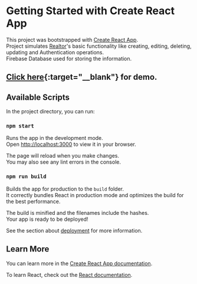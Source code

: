 # Getting Started with Create React App

This project was bootstrapped with [Create React App](https://github.com/facebook/create-react-app).\
Project simulates [Realtor](https://www.realtor.com/)'s basic functionality like creating, editing, deleting, updating and Authentication operations.\
Firebase Database used for storing the information.

## [Click here](https://realtor-clone-react-sable-gamma.vercel.app/){:target="__blank"} for demo.

## Available Scripts

In the project directory, you can run:

### `npm start`

Runs the app in the development mode.\
Open [http://localhost:3000](http://localhost:3000) to view it in your browser.

The page will reload when you make changes.\
You may also see any lint errors in the console.

### `npm run build`

Builds the app for production to the `build` folder.\
It correctly bundles React in production mode and optimizes the build for the best performance.

The build is minified and the filenames include the hashes.\
Your app is ready to be deployed!

See the section about [deployment](https://facebook.github.io/create-react-app/docs/deployment) for more information.

## Learn More

You can learn more in the [Create React App documentation](https://facebook.github.io/create-react-app/docs/getting-started).

To learn React, check out the [React documentation](https://reactjs.org/).
